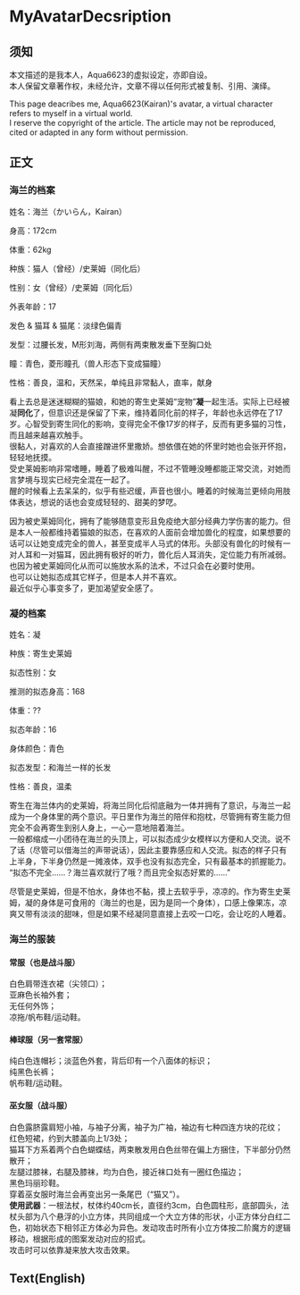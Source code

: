 # MyAvatarDecsription

## 须知

本文描述的是我本人，Aqua6623的虚拟设定，亦即自设。  
本人保留文章著作权，未经允许，文章不得以任何形式被复制、引用、演绎。

This page deacribes me, Aqua6623(Kairan)'s avatar, a virtual character refers to myself in a virtual world.  
I reserve the copyright of the article. The article may not be reproduced, cited or adapted in any form without permission.

## 正文

### 海兰的档案
姓名：海兰（かいらん，Kairan）

身高：172cm

体重：62kg

种族：猫人（曾经）/史莱姆（同化后）

性别：女（曾经）/史莱姆（同化后）

外表年龄：17

发色 & 猫耳 & 猫尾：淡绿色偏青

发型：过腰长发，M形刘海，两侧有两束散发垂下至胸口处

瞳：青色，菱形瞳孔（兽人形态下变成猫瞳）

性格：善良，温和，天然呆，单纯且非常黏人，直率，献身

看上去总是迷迷糊糊的猫娘，和她的寄生史莱姆“宠物”**凝**一起生活。实际上已经被凝**同化**了，但意识还是保留了下来，维持着同化前的样子，年龄也永远停在了17岁。心智受到寄生同化的影响，变得完全不像17岁的样子，反而有更多猫的习性，而且越来越喜欢触手。  
很黏人，对喜欢的人会直接蹭进怀里撒娇。想依偎在她的怀里时她也会张开怀抱，轻轻地抚摸。  
受史莱姆影响非常嗜睡，睡着了极难叫醒，不过不管睡没睡都能正常交流，对她而言梦境与现实已经完全混在一起了。  
醒的时候看上去呆呆的，似乎有些迟缓，声音也很小。睡着的时候海兰更倾向用肢体表达，想说的话也会变成轻轻的、甜美的梦呓。

因为被史莱姆同化，拥有了能够随意变形且免疫绝大部分经典力学伤害的能力。但是本人一般都维持着猫娘的拟态，在喜欢的人面前会增加兽化的程度，如果想要的话可以让她变成完全的兽人，甚至变成半人马式的体形。头部没有兽化的时候有一对人耳和一对猫耳，因此拥有极好的听力，兽化后人耳消失，定位能力有所减弱。  
也因为被史莱姆同化从而可以施放水系的法术，不过只会在必要时使用。  
也可以让她拟态成其它样子，但是本人并不喜欢。  
最近似乎心事变多了，更加渴望安全感了。  
### 凝的档案
姓名：凝

种族：寄生史莱姆

拟态性别：女

推测的拟态身高：168

体重：??

拟态年龄：16

身体颜色：青色

拟态发型：和海兰一样的长发

性格：善良，温柔

寄生在海兰体内的史莱姆，将海兰同化后彻底融为一体并拥有了意识，与海兰一起成为一个身体里的两个意识。平日里作为海兰的陪伴和抱枕，尽管拥有寄生能力但完全不会再寄生到别人身上，一心一意地陪着海兰。  
一般都缩成一小团待在海兰的头顶上，可以拟态成少女模样以方便和人交流。说不了话（尽管可以借海兰的声带说话），因此主要靠感应和人交流。拟态的样子只有上半身，下半身仍然是一摊液体，双手也没有拟态完全，只有最基本的抓握能力。  
“拟态不完全……？海兰喜欢就行了哦？而且完全拟态好累的……”

尽管是史莱姆，但是不怕水，身体也不黏，摸上去软乎乎，凉凉的。作为寄生史莱姆，凝的身体是可食用的（海兰的也是，因为是同一个身体），口感上像果冻，凉爽又带有淡淡的甜味，但是如果不经凝同意直接上去咬一口吃，会让吃的人睡着。  
### 海兰的服装
#### 常服（也是战斗服）
白色肩带连衣裙（尖领口）；  
亚麻色长袖外套；  
无任何外饰；  
凉拖/帆布鞋/运动鞋。
#### 棒球服（另一套常服）
纯白色连帽衫；淡蓝色外套，背后印有一个八面体的标识；  
纯黑色长裤；  
帆布鞋/运动鞋。
#### 巫女服（战斗服）
白色露脐露肩短小袖，与袖子分离，袖子为广袖，袖边有七种四连方块的花纹；  
红色短裙，约到大膝盖向上1/3处；  
猫耳下方系着两个白色蝴蝶结，两束散发用白色丝带在偏上方捆住，下半部分仍然散开；  
左腿过膝袜，右腿及膝袜，均为白色，接近袜口处有一圈红色描边；  
黑色玛丽珍鞋。  
穿着巫女服时海兰会再变出另一条尾巴（“猫又”）。  
**使用武器**：一根法杖，杖体约40cm长，直径约3cm，白色圆柱形，底部圆头，法杖头部为八个悬浮的小立方体，共同组成一个大立方体的形状，小正方体分白红二色，初始状态下相邻正方体必为异色。发动攻击时所有小立方体按二阶魔方的逻辑移动，根据形成的图案发动对应的招式。  
攻击时可以依靠凝来放大攻击效果。



## Text(English)

